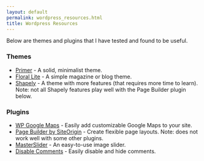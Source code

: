 ```yaml
---
layout: default
permalink: wordpress_resources.html
title: Wordpress Resources
---
```


Below are themes and plugins that I have tested and found to be useful.

### Themes

- [Primer](https://wordpress.org/themes/primer/) - A solid, minimalist theme.
- [Floral Lite](https://wordpress.org/themes/floral-lite/) - A simple magazine or blog theme.
- [Shapely](https://wordpress.org/themes/shapely/) - A theme with more features (that requires more time to learn). Note: not all Shapely features play well with the Page Builder plugin below.

### Plugins

- [WP Google Maps](https://wordpress.org/plugins/wp-google-maps/) - Easily add customizable Google Maps to your site.
- [Page Builder by SiteOrigin](https://wordpress.org/plugins/siteorigin-panels/) - Create flexible page layouts. Note: does not work well with some other plugins.
- [MasterSlider](https://wordpress.org/plugins/master-slider/) - An easy-to-use image slider.
- [Disable Comments](https://wordpress.org/plugins/disable-comments/) - Easily disable and hide comments.     
